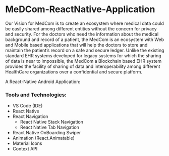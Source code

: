 # MeDCom-ReactNative-Application

Our Vision for MedCom is to create an ecosystem where medical data could be easily shared
among different entities without the concern for privacy and security. For the doctors who need
the information about the medical background and record of a patient, the MedCom is an
ecosystem with Web and Mobile based applications that will help the doctors to store and
maintain the patient’s record on a safe and secure ledger. Unlike the existing standard EHR
systems developed for legacy systems for which the sharing of data is near to impossible, the
MedCom a Blockchain based EHR system provides the facility of sharing of data and
interoperability among different HealthCare organizations over a confidential and secure
platform.

A React-Native Android Application:


<h3>Tools and Technologies:</h3>

<ul>
  <li>VS Code (IDE)</li>
  <li>React Native</li>
  <li>React Navigation
    <ul>
      <li>React Native Stack Navigation</li>
      <li>React Native Tab Navigation</li>
    </ul>
  </li> 
  <li>React Native OnBoarding Swiper</li>
  <li>Animation (React.Animatable)</li>
  <li>Material Icons</li>
  <li>Context API</li>
</ul>


